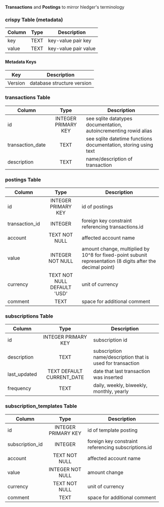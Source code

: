 **Transactions** and **Postings** to mirror hledger's terminology

### crispy Table (metadata)
|Column|Type|Description|
|--|:-:|--|
|key|TEXT|key-value pair key|
|value|TEXT|key-value pair value|

#### Metadata Keys
|Key|Description|
|--|--|
|Version|database structure version|

### transactions Table
|Column|Type|Description|
|--|:-:|--|
|id|INTEGER PRIMARY KEY|see sqlite datatypes documentation, autoincrementing rowid alias|
|transaction_date|TEXT|see sqlite datetime functions documentation, storing using text|
|description|TEXT|name/description of transaction|

### postings Table
|Column|Type|Description|
|--|:-:|--|
|id|INTEGER PRIMARY KEY|id of postings|
|transaction_id|INTEGER|foreign key constraint referencing transactions.id|
|account|TEXT NOT NULL|affected account name|
|value|INTEGER NOT NULL|amount change, multiplied by 10^8 for fixed-point subunit representation (8 digits after the decimal point)|
|currency|TEXT NOT NULL DEFAULT 'USD'|unit of currency|
|comment|TEXT|space for additional comment|

### subscriptions Table
|Column|Type|Description|
|--|:-:|--|
|id|INTEGER PRIMARY KEY|subscription id|
|description|TEXT|subscription name/description that is used for transaction|
|last_updated|TEXT DEFAULT CURRENT_DATE|date that last transaction was inserted|
|frequency|TEXT|daily, weekly, biweekly, monthly, yearly|

### subscription_templates Table
|Column|Type|Description|
|--|:-:|--|
|id|INTEGER PRIMARY KEY|id of template posting|
|subscription_id|INTEGER|foreign key constraint referencing subscriptions.id|
|account|TEXT NOT NULL|affected account name|
|value|INTEGER NOT NULL|amount change|
|currency|TEXT NOT NULL|unit of currency|
|comment|TEXT|space for additional comment|

